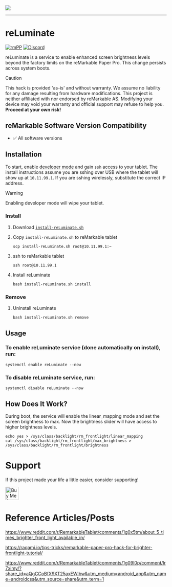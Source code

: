 <img src="https://github.com/stephenpapierski/reLuminate/blob/main/images/reLuminate-header-min.png?raw=true">

---

# reLuminate
<!--![Static Badge](https://img.shields.io/badge/reMarkable-v3.13-green)-->
[![rmPP](https://img.shields.io/badge/rMPP-supported-green)](https://remarkable.com/store/remarkable-paper/pro)
[![Discord](https://img.shields.io/discord/385916768696139794.svg?label=reMarkable&logo=discord&logoColor=ffffff&color=7389D8&labelColor=6A7EC2)](https://discord.gg/ATqQGfu)

reLuminate is a service to enable enhanced screen brightness levels beyond the factory limits on the reMarkable Paper Pro. This change persists across system boots.
> [!CAUTION]
> This hack is provided 'as-is' and without warranty. We assume no liability for any damage resulting from hardware modifications.
> This project is neither affiliated with nor endorsed by reMarkable AS. Modifying your device may void your warranty and official
> support may refuse to help you. **Proceed at your own risk!**

## reMarkable Software Version Compatibility
- ✅ All software versions

## Installation
To start, enable <a href="https://developer.remarkable.com/documentation/developer-mode" target="_blank">developer mode</a> and gain `ssh` access to your tablet. The install instructions assume you are sshing over USB where the tablet will show up at `10.11.99.1`. If you are sshing wirelessly, substitute the correct IP address.
> [!WARNING]
> Enabling developer mode will wipe your tablet.

### Install
1. Download <a href="https://github.com/unreMarkableLabs/reLuminate/releases/latest/download/install-reLuminate.sh" target="_blank">`install-reLuminate.sh`</a>
1. Copy `install-reLuminate.sh` to reMarkable tablet

   ```
   scp install-reLuminate.sh root@10.11.99.1:~
   ```
1. ssh to reMarkable tablet

   ```
   ssh root@10.11.99.1
   ```
1. Install reLuminate

   ```
   bash install-reLuminate.sh install
   ```

### Remove
1. Uninstall reLuminate

   ```
   bash install-reLuminate.sh remove
   ```

## Usage
### To enable reLuminate service (done automatically on install), run:
```
systemctl enable reLuminate --now
```

### To disable reLuminate service, run:
```
systemctl disable reLuminate --now
```

## How Does It Work?
During boot, the service will enable the linear_mapping mode and set the screen brightness to max. Now the brightness slider will have access to higher brightness levels.

```
echo yes > /sys/class/backlight/rm_frontlight/linear_mapping
cat /sys/class/backlight/rm_frontlight/max_brightness > /sys/class/backlight/rm_frontlight/brightness
```

# Support
If this project made your life a little easier, consider supporting!

<a href="https://www.buymeacoffee.com/stephenpapierski" target="_blank"><img src="https://cdn.buymeacoffee.com/buttons/default-orange.png" alt="Buy Me A Coffee" height="41"></a>


# Reference Articles/Posts

https://www.reddit.com/r/RemarkableTablet/comments/1g0x5tm/about_5_times_brighter_front_light_available_in/

https://raqami.io/tips-tricks/remarkable-paper-pro-hack-for-brighter-frontlight-tutorial/

https://www.reddit.com/r/RemarkableTablet/comments/1g09l0p/comment/lr7ximy/?share_id=aQgCCoBfX9XT25axEWlbw&utm_medium=android_app&utm_name=androidcss&utm_source=share&utm_term=1
